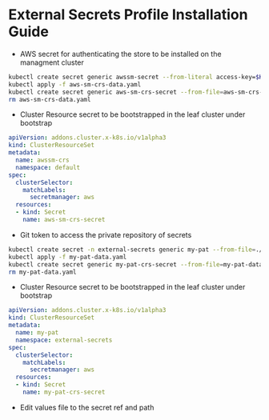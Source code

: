 # External Secrets Profile Installation Guide

- AWS secret for authenticating the store to be installed on the managment cluster

```bash
kubectl create secret generic awssm-secret --from-literal access-key=$KEY --from-literal secret-access-key=$SECRET -n flux-system --dry-run=client -o yaml > aws-sm-crs-data.yaml
kubectl apply -f aws-sm-crs-data.yaml
kubectl create secret generic aws-sm-crs-secret --from-file=aws-sm-crs-data.yaml --type=addons.cluster.x-k8s.io/resource-set
rm aws-sm-crs-data.yaml
```

- Cluster Resource secret to be bootstrapped in the leaf cluster under bootstrap

```yaml
apiVersion: addons.cluster.x-k8s.io/v1alpha3
kind: ClusterResourceSet
metadata:
  name: awssm-crs
  namespace: default
spec:
  clusterSelector:
    matchLabels:
      secretmanager: aws
  resources:
  - kind: Secret
    name: aws-sm-crs-secret
```

- Git token to access the private repository of secrets

```bash
kubectl create secret -n external-secrets generic my-pat --from-file=./identity --from-file=./identity.pub --from-file=./known_hosts --dry-run=client -o yaml > my-pat-data.yaml
kubectl apply -f my-pat-data.yaml
kubectl create secret generic my-pat-crs-secret --from-file=my-pat-data.yaml --type=addons.cluster.x-k8s.io/resource-set -n external-secrets
rm my-pat-data.yaml
```

- Cluster Resource secret to be bootstrapped in the leaf cluster under bootstrap

```yaml
apiVersion: addons.cluster.x-k8s.io/v1alpha3
kind: ClusterResourceSet
metadata:
  name: my-pat
  namespace: external-secrets
spec:
  clusterSelector:
    matchLabels:
      secretmanager: aws
  resources:
  - kind: Secret
    name: my-pat-crs-secret
```

- Edit values file to the secret ref and path